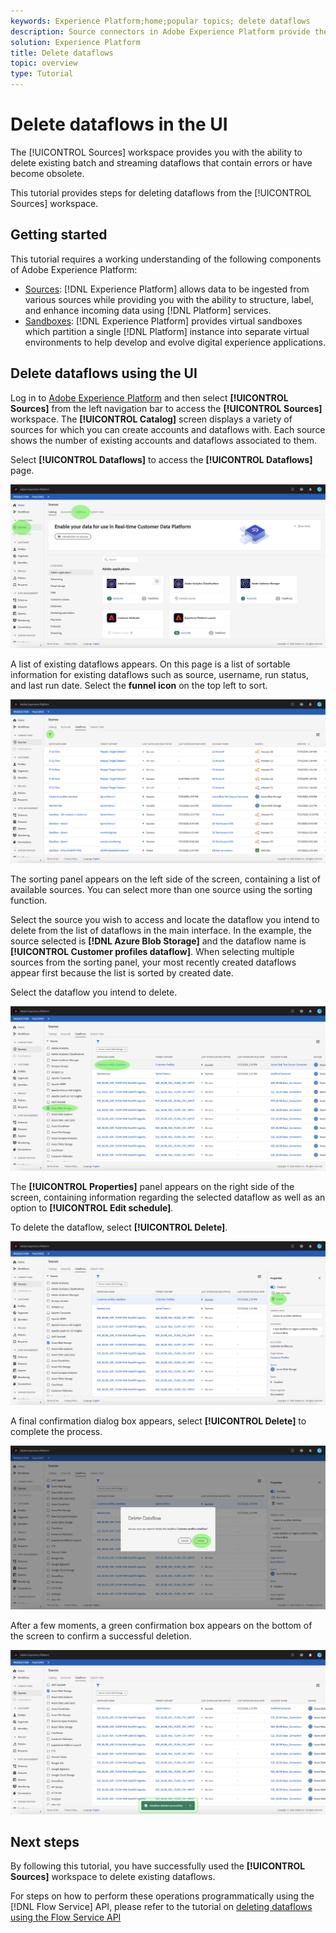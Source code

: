```yaml
---
keywords: Experience Platform;home;popular topics; delete dataflows
description: Source connectors in Adobe Experience Platform provide the ability to ingest externally sourced data on a scheduled basis. This tutorial provides steps for deleting dataflows from the Sources workspace.
solution: Experience Platform
title: Delete dataflows
topic: overview
type: Tutorial
---
```


# Delete dataflows in the UI

The [!UICONTROL Sources] workspace provides you with the ability to delete existing batch and streaming dataflows that contain errors or have become obsolete.

This tutorial provides steps for deleting dataflows from the [!UICONTROL Sources] workspace.

## Getting started

This tutorial requires a working understanding of the following components of Adobe Experience Platform:

- [Sources](../../home.md): [!DNL Experience Platform] allows data to be ingested from various sources while providing you with the ability to structure, label, and enhance incoming data using [!DNL Platform] services.
- [Sandboxes](../../../sandboxes/home.md): [!DNL Experience Platform] provides virtual sandboxes which partition a single [!DNL Platform] instance into separate virtual environments to help develop and evolve digital experience applications.

## Delete dataflows using the UI

Log in to [Adobe Experience Platform](https://platform.adobe.com) and then select **[!UICONTROL Sources]** from the left navigation bar to access the **[!UICONTROL Sources]** workspace. The **[!UICONTROL Catalog]** screen displays a variety of sources for which you can create accounts and dataflows with. Each source shows the number of existing accounts and dataflows associated to them.

Select **[!UICONTROL Dataflows]** to access the **[!UICONTROL Dataflows]** page.

![dataset-flow-activity](../../images/tutorials/delete/dataflows.png)

A list of existing dataflows appears. On this page is a list of sortable information for existing dataflows such as source, username, run status, and last run date. Select the **funnel icon** on the top left to sort.

![dataflows-list](../../images/tutorials/delete/dataflows-list.png)

The sorting panel appears on the left side of the screen, containing a list of available sources.
You can select more than one source using the sorting function.

Select the source you wish to access and locate the dataflow you intend to delete from the list of dataflows in the main interface. In the example, the source selected is **[!DNL Azure Blob Storage]** and the dataflow name is **[!UICONTROL Customer profiles dataflow]**. When selecting multiple sources from the sorting panel, your most recently created dataflows appear first because the list is sorted by created date.

Select the dataflow you intend to delete.

![dataflows-sort](../../images/tutorials/delete/dataflows-sort.png)

The **[!UICONTROL Properties]** panel appears on the right side of the screen, containing information regarding the selected dataflow as well as an option to **[!UICONTROL Edit schedule]**.

To delete the dataflow, select **[!UICONTROL Delete]**.

![dataflows-sort](../../images/tutorials/delete/dataflows-properties.png)

A final confirmation dialog box appears, select **[!UICONTROL Delete]** to complete the process.

![delete](../../images/tutorials/delete/delete.png)

After a few moments, a green confirmation box appears on the bottom of the screen to confirm a successful deletion.

![confirmed](../../images/tutorials/delete/confirmed.png)

## Next steps

By following this tutorial, you have successfully used the **[!UICONTROL Sources]** workspace to delete existing dataflows.

For steps on how to perform these operations programmatically using the [!DNL Flow Service] API, please refer to the tutorial on [deleting dataflows using the Flow Service API](../../tutorials/api/delete-dataflows.md)